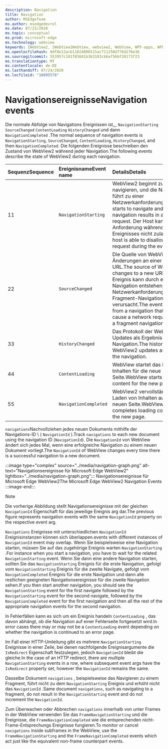 ```yaml
---
description: Navigation
title: Navigation
author: MSEdgeTeam
ms.author: msedgedevrel
ms.date: 07/23/2020
ms.topic: conceptual
ms.prod: microsoft-edge
ms.technology: webview
keywords: IWebView2, IWebView2WebView, webview2, WebView, WPF-apps, WPF, Edge, ICoreWebView2, ICoreWebView2Host, Browser-Steuerelement, Edge-HTML
ms.openlocfilehash: 0df8e12acb11824006515ac711250d776d276e36
ms.sourcegitcommit: 553957c101f83681b363103cb6af56bf20173f23
ms.translationtype: MT
ms.contentlocale: de-DE
ms.lasthandoff: 07/24/2020
ms.locfileid: "10895578"
---
```

# <span data-ttu-id="37a5b-104">Navigationsereignisse</span><span class="sxs-lookup"><span data-stu-id="37a5b-104">Navigation events</span></span>  

<span data-ttu-id="37a5b-105">Die normale Abfolge von Navigations Ereignissen ist,,, `NavigationStarting` `SourceChanged` `ContentLoading` `HistoryChanged` und dann `NavigationCompleted` .</span><span class="sxs-lookup"><span data-stu-id="37a5b-105">The normal sequence of navigation events is `NavigationStarting`, `SourceChanged`, `ContentLoading`, `HistoryChanged`, and then `NavigationCompleted`.</span></span>  <span data-ttu-id="37a5b-106">Die folgenden Ereignisse beschreiben den Zustand von WebView2 während jeder Navigation.</span><span class="sxs-lookup"><span data-stu-id="37a5b-106">The following events describe the state of WebView2 during each navigation.</span></span>  

| <span data-ttu-id="37a5b-107">Sequenz</span><span class="sxs-lookup"><span data-stu-id="37a5b-107">Sequence</span></span> | <span data-ttu-id="37a5b-108">Ereignisname</span><span class="sxs-lookup"><span data-stu-id="37a5b-108">Event name</span></span> | <span data-ttu-id="37a5b-109">Details</span><span class="sxs-lookup"><span data-stu-id="37a5b-109">Details</span></span> |  
|:--- |:--- |:--- |  
| <span data-ttu-id="37a5b-110">1</span><span class="sxs-lookup"><span data-stu-id="37a5b-110">1</span></span> | `NavigationStarting`  |  <span data-ttu-id="37a5b-111">WebView2 beginnt zu navigieren, und die Navigation führt zu einer Netzwerkanforderung.</span><span class="sxs-lookup"><span data-stu-id="37a5b-111">WebView2 starts to navigate and the navigation results in a network request.</span></span>  <span data-ttu-id="37a5b-112">Der Host kann die Anforderung während des Ereignisses nicht zulassen.</span><span class="sxs-lookup"><span data-stu-id="37a5b-112">The host is able to disallow the request during the event.</span></span>  |  
| <span data-ttu-id="37a5b-113">2</span><span class="sxs-lookup"><span data-stu-id="37a5b-113">2</span></span> | `SourceChanged`  |  <span data-ttu-id="37a5b-114">Die Quelle von WebView2 Änderungen an einer neuen URL.</span><span class="sxs-lookup"><span data-stu-id="37a5b-114">The source of WebView2 changes to a new URL.</span></span>  <span data-ttu-id="37a5b-115">Das Ereignis kann durch eine Navigation entstehen, die keine Netzwerkanforderung wie eine Fragment-Navigation verursacht.</span><span class="sxs-lookup"><span data-stu-id="37a5b-115">The event may result from a navigation that does not cause a network request such as a fragment navigation.</span></span>  |  
| <span data-ttu-id="37a5b-116">3</span><span class="sxs-lookup"><span data-stu-id="37a5b-116">3</span></span> | `HistoryChanged`  |  <span data-ttu-id="37a5b-117">Das Protokoll der WebView2-Updates als Ergebnis der Navigation.</span><span class="sxs-lookup"><span data-stu-id="37a5b-117">The history of WebView2 updates as a result of the navigation.</span></span>  |  
| <span data-ttu-id="37a5b-118">4</span><span class="sxs-lookup"><span data-stu-id="37a5b-118">4</span></span> | `ContentLoading`  |  <span data-ttu-id="37a5b-119">WebView startet das Laden von Inhalten für die neue Seite.</span><span class="sxs-lookup"><span data-stu-id="37a5b-119">WebView starts loading content for the new page.</span></span>  |  
| <span data-ttu-id="37a5b-120">5</span><span class="sxs-lookup"><span data-stu-id="37a5b-120">5</span></span> | `NavigationCompleted`  |  <span data-ttu-id="37a5b-121">WebView2 vervollständigt das Laden von Inhalten auf der neuen Seite.</span><span class="sxs-lookup"><span data-stu-id="37a5b-121">WebView2 completes loading content on the new page.</span></span>  |  

<span data-ttu-id="37a5b-122">`navigations`Nachvollziehen jedes neuen Dokuments mithilfe der Navigations-ID \ ( `NavigationId` \).</span><span class="sxs-lookup"><span data-stu-id="37a5b-122">Track `navigations` to each new document using the navigation ID \(`NavigationId`\).</span></span>  <span data-ttu-id="37a5b-123">Die `NavigationId` von WebView ändert sich jedes Mal, wenn eine erfolgreiche Navigation zu einem neuen Dokument vorliegt.</span><span class="sxs-lookup"><span data-stu-id="37a5b-123">The `NavigationId` of WebView changes every time there is a successful navigation to a new document.</span></span>

:::image type="complex" source="../media/navigation-graph.png" alt-text="Navigationsereignisse für Microsoft Edge WebView2" lightbox="../media/navigation-graph.png":::
   <span data-ttu-id="37a5b-125">Navigationsereignisse für Microsoft Edge WebView2</span><span class="sxs-lookup"><span data-stu-id="37a5b-125">The Microsoft Edge WebView2 Navigation Events</span></span>  
:::image-end:::  

> [!NOTE]
> <span data-ttu-id="37a5b-126">Die vorherige Abbildung stellt Navigationsereignisse mit der gleichen `NavigationId` Eigenschaft für das jeweilige Ereignis arg dar.</span><span class="sxs-lookup"><span data-stu-id="37a5b-126">The previous figure represents navigation events with the same `NavigationId` property on the respective event arg.</span></span>  

 `Navigations` <span data-ttu-id="37a5b-127">Ereignisse mit unterschiedlichen `NavigationId` Ereignisinstanzen können sich überlappen.</span><span class="sxs-lookup"><span data-stu-id="37a5b-127">events with different instances of `NavigationId` event may overlap.</span></span>  <span data-ttu-id="37a5b-128">Wenn Sie beispielsweise eine Navigation starten, müssen Sie auf das zugehörige Ereignis warten `NavigationStarting` .</span><span class="sxs-lookup"><span data-stu-id="37a5b-128">For instance when you start a navigation, you have to wait for the related `NavigationStarting` event.</span></span>  <span data-ttu-id="37a5b-129">Wenn Sie dann eine andere Navigation starten, sollten Sie das `NavigationStarting` Ereignis für die erste Navigation, gefolgt vom `NavigationStarting` Ereignis für die zweite Navigate, gefolgt vom `NavigationCompleted` Ereignis für die erste Navigation und dann alle restlichen geeigneten Navigationsereignisse für die zweite Navigation sehen.</span><span class="sxs-lookup"><span data-stu-id="37a5b-129">If you then start another navigation, you should see the `NavigationStarting` event for the first navigate followed by the `NavigationStarting` event for the second navigate, followed by the `NavigationCompleted` event for the first navigation and then all the rest of the appropriate navigation events for the second navigation.</span></span>  
 
 <span data-ttu-id="37a5b-130">In Fehlerfällen kann es sich um ein Ereignis handeln `ContentLoading` , das davon abhängt, ob die Navigation auf einer Fehlerseite fortgesetzt wird.</span><span class="sxs-lookup"><span data-stu-id="37a5b-130">In error cases there may or may not be a `ContentLoading` event depending on whether the navigation is continued to an error page.</span></span>  
 
 <span data-ttu-id="37a5b-131">Im Fall einer HTTP-Umleitung gibt es mehrere `NavigationStarting` Ereignisse in einer Zeile, bei denen nachfolgende Ereignisargumente die `IsRedirect` Eigenschaft festzulegen, jedoch `NavigationId` bleibt die gleiche.</span><span class="sxs-lookup"><span data-stu-id="37a5b-131">In the case of an HTTP redirect, there are multiple `NavigationStarting` events in a row, where subsequent event args have the `IsRedirect` property set, however the `NavigationId` remains the same.</span></span>  
 
 <span data-ttu-id="37a5b-132">Dasselbe Dokument `navigations` , beispielsweise das Navigieren zu einem Fragment, führt nicht zu dem `NavigationStarting` Ereignis und erhöht nicht das `NavigationId` .</span><span class="sxs-lookup"><span data-stu-id="37a5b-132">Same document `navigations`, such as navigating to a fragment, do not result in the `NavigationStarting` event and do not increment the `NavigationId`.</span></span>  

<span data-ttu-id="37a5b-133">Zum Überwachen oder Abbrechen `navigations` innerhalb von unter Frames in der WebView verwenden Sie das `FrameNavigationStarting` und die Ereignisse, die `FrameNavigationCompleted` wie die entsprechenden nicht-Frame-Entsprechungs Ereignisse fungieren.</span><span class="sxs-lookup"><span data-stu-id="37a5b-133">To monitor or cancel `navigations` inside subframes in the WebView, use the `FrameNavigationStarting` and the `FrameNavigationCompleted` events which act just like the equivalent non-frame counterpart events.</span></span>  

<!-- links -->  
